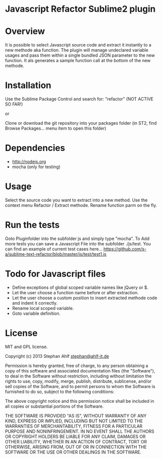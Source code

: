 Javascript Refactor Sublime2 plugin
===============================

Overview
========

It is possible to select Javascript source code and extract it instantly to a new methode aka function. The plugin will manage undeclared variable usages and pass them within a single bundled JSON parameter to the new function.
It als generates a sample function call at the bottom of the new methode.


Installation
============

Use the Sublime Package Control and search for: "refactor" (NOT ACTIVE SO FAR!)

or

Clone or download the git repository into your packages folder (in ST2, find Browse Packages... menu item to open this folder)

Dependencies
============
- http://nodejs.org
- mocha (only for testing)

Usage
=====

Select the source code you want to extract into a new method. Use the context menu Refactor / Extract methode. Rename function parm on the fly.

Run the tests
=============
Goto Pluginfolder into the subfolder js and simply type "mocha". To Add more tests you can save a Javascript File into the subfolder ./js/test.
You can find an example of current test cases here... https://github.com/s-a/sublime-text-refactor/blob/master/js/test/test1.js


Todo for Javascript files
========================
- Define exceptions of global scoped variable names like jQuery or $.
- Let the user choose a function name before or after extraction.
- Let the user choose a custom position to insert extracted methode code and indent it correctly.
- Rename local scoped variable.
- Goto variable definition.


License
=======


MIT and GPL license.

Copyright (c) 2013 Stephan Ahlf <stephan@ahlf-it.de>

Permission is hereby granted, free of charge, to any person obtaining a copy of this software and associated documentation files (the "Software"), to deal in the Software without restriction, including without limitation the rights to use, copy, modify, merge, publish, distribute, sublicense, and/or sell copies of the Software, and to permit persons to whom the Software is furnished to do so, subject to the following conditions:

The above copyright notice and this permission notice shall be included in all copies or substantial portions of the Software.

THE SOFTWARE IS PROVIDED "AS IS", WITHOUT WARRANTY OF ANY KIND, EXPRESS OR IMPLIED, INCLUDING BUT NOT LIMITED TO THE WARRANTIES OF MERCHANTABILITY, FITNESS FOR A PARTICULAR PURPOSE AND NONINFRINGEMENT. IN NO EVENT SHALL THE AUTHORS OR COPYRIGHT HOLDERS BE LIABLE FOR ANY CLAIM, DAMAGES OR OTHER LIABILITY, WHETHER IN AN ACTION OF CONTRACT, TORT OR OTHERWISE, ARISING FROM, OUT OF OR IN CONNECTION WITH THE SOFTWARE OR THE USE OR OTHER DEALINGS IN THE SOFTWARE.